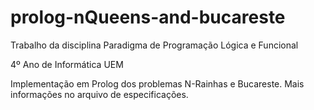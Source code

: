 ﻿# prolog-nQueens-and-bucareste

Trabalho da disciplina Paradigma de Programação Lógica e Funcional

4º Ano de Informática UEM

Implementação em Prolog dos problemas N-Rainhas e Bucareste. Mais informações no arquivo de especificações. 
